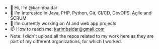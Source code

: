 - 👋 Hi, I’m @karimbaidar
- 👀 I’m interested in Java, PHP, Python, Git, CI/CD, DevOPS, Agile and SCRUM
- 🌱 I’m currently working on AI and web app projects
- 📫 How to reach me: karimbaidar@gmail.com
- Note: I didn't upload all the repos related to my work here as they are part of my different organizations, for which I worked. 

<!---
karimbaidar/karimbaidar is a ✨ special ✨ repository because its `README.md` (this file) appears on your GitHub profile.
You can click the Preview link to take a look at your changes.
--->
